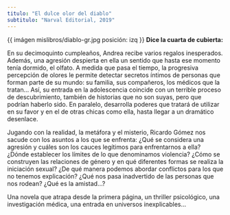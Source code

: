 ```yaml
---
titulo: "El dulce olor del diablo"
subtitulo: "Narval Editorial, 2019"
---
```

{{ imágen mislibros/diablo-gr.jpg posición: izq }}
**Dice la cuarta de cubierta:**


En su decimoquinto cumpleaños, Andrea recibe varios regalos
inesperados. Además, una agresión despierta en ella
un sentido que hasta ese momento tenía dormido, el olfato.
A medida que pasa el tiempo, la progresiva percepción de
olores le permite detectar secretos íntimos de personas que
forman parte de su mundo: su familia, sus compañeros,
los médicos que la tratan… Así, su entrada en la adolescencia
coincide con un terrible proceso de descubrimiento,
también de historias que no son suyas, pero que podrían
haberlo sido. En paralelo, desarrolla poderes que tratará de
utilizar en su favor y en el de otras chicas como ella, hasta
llegar a un dramático desenlace.


Jugando con la realidad, la metáfora y el misterio, Ricardo
Gómez nos sacude con los asuntos a los que se enfrenta:
¿Qué se considera una agresión y cuáles son los cauces
legítimos para enfrentarnos a ella? ¿Dónde establecer los
límites de lo que denominamos violencia? ¿Cómo se construyen
las relaciones de género y en qué diferentes formas se
realiza la iniciación sexual? ¿De qué manera podemos abordar
conflictos para los que no tenemos explicación? ¿Qué
nos pasa inadvertido de las personas que nos rodean? ¿Qué
es la amistad…?


Una novela que atrapa desde la primera página, un thriller
psicológico, una investigación médica, una entrada en universos
inexplicables…


